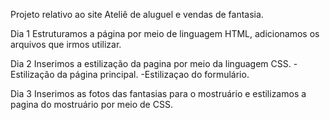 Projeto relativo ao site Ateliê de aluguel e vendas de fantasia.

Dia 1 
Estruturamos a página por meio de linguagem HTML, adicionamos  os arquivos que irmos utilizar.

Dia 2 
Inserimos a estilização da pagina por meio da linguagem CSS.
-Estilização da página principal.
-Estilizaçao do formulário.

Dia 3 
Inserimos as fotos das fantasias para o mostruário e estilizamos a pagina do mostruário por meio de CSS.
